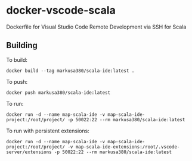 # docker-vscode-scala
Dockerfile for Visual Studio Code Remote Development via SSH for Scala

## Building

To build:

    docker build --tag markusa380/scala-ide:latest .

To push:
    
    docker push markusa380/scala-ide:latest

To run:

    docker run -d --name map-scala-ide -v map-scala-ide-project:/root/project/ -p 50022:22 --rm markusa380/scala-ide:latest

To run with persistent extensions:

    docker run -d --name map-scala-ide -v map-scala-ide-project:/root/project/ -v map-scala-ide-extensions:/root/.vscode-server/extensions -p 50022:22 --rm markusa380/scala-ide:latest